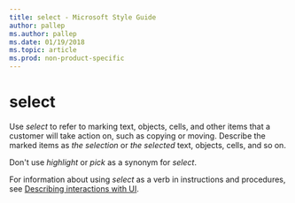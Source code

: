 ```yaml
---
title: select - Microsoft Style Guide
author: pallep
ms.author: pallep
ms.date: 01/19/2018
ms.topic: article
ms.prod: non-product-specific
---
```


# select

Use *select*
to refer to marking text, objects, cells, and other items that a
customer will take action on, such as copying or moving. Describe
the marked items as *the selection* or *the* *selected* text, objects, cells, and so on.

Don't use *highlight* or *pick* as a synonym for *select*.

For information about using *select* as a verb in instructions and procedures, see [Describing interactions with UI](~/procedures-instructions/describing-interactions-with-ui.md).
